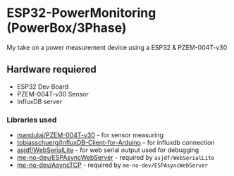 # ESP32-PowerMonitoring (PowerBox/3Phase)

My take on a power measurement device using a ESP32 & PZEM-004T-v30

## Hardware requiered
- ESP32 Dev Board
- PZEM-004T-v30 Sensor
- InfluxDB server

### Libraries used
- [mandulaj/PZEM-004T-v30](https://github.com/mandulaj/PZEM-004T-v30) - for sensor measuring
- [tobiasschuerg/InfluxDB-Client-for-Arduino](https://github.com/tobiasschuerg/InfluxDB-Client-for-Arduino) - for influxdb connection
- [asjdf/WebSerialLite](https://github.com/asjdf/WebSerialLite) - for web serial output used for debugging
- [me-no-dev/ESPAsyncWebServer](https://github.com/me-no-dev/ESPAsyncWebServer) - required by `asjdf/WebSerialLite`
- [me-no-dev/AsyncTCP](https://github.com/me-no-dev/AsyncTCP) - required by `me-no-dev/ESPAsyncWebServer`